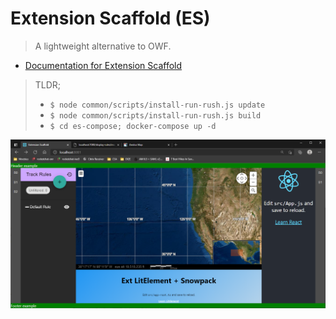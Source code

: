 # Extension Scaffold (ES)

> A lightweight alternative to OWF.

* [Documentation for Extension Scaffold](./documentation/SUMMARY.md)

> TLDR; 
> * `$ node common/scripts/install-run-rush.js update`
> * `$ node common/scripts/install-run-rush.js build`
> * `$ cd es-compose; docker-compose up -d`

![Screenshot](out/screenshot.png)
